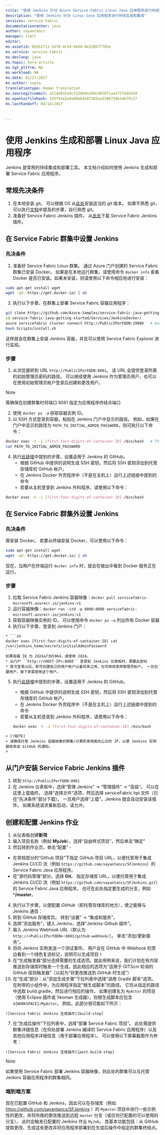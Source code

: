 ```yaml
---
title: "使用 Jenkins 针对 Azure Service Fabric Linux Java 应用程序进行持续生成和集成 | Microsoft 文档"
description: "使用 Jenkins 针对 Linux Java 应用程序进行持续生成和集成"
services: service-fabric
documentationcenter: java
author: sayantancs
manager: timlt
editor: 
ms.assetid: 02b51f11-5d78-4c54-bb68-8e128677783e
ms.service: service-fabric
ms.devlang: java
ms.topic: hero-article
ms.tgt_pltfrm: NA
ms.workload: NA
ms.date: 02/27/2017
ms.author: saysa
translationtype: Human Translation
ms.sourcegitcommit: a114d832e9c5320e9a109c9020fcaa2f2fdd43a9
ms.openlocfilehash: 335f41e2e4a40e64e87382ea338673de3ab79c27
ms.lasthandoff: 04/14/2017


---
```

# <a name="build-and-deploy-your-linux-java-application-using-jenkins"></a>使用 Jenkins 生成和部署 Linux Java 应用程序
Jenkins 是常用的持续集成和部署工具。 本文档介绍如何使用 Jenkins 生成和部署 Service Fabric 应用程序。

## <a name="general-prerequisites"></a>常规先决条件
1. 在本地安装 git。 可以根据 OS 从[此处](https://git-scm.com/downloads)安装适当的 git 版本。 如果不熟悉 git，可以执行[文档](https://git-scm.com/docs)中提及的步骤，自行熟悉 git。
2. 准备好 Service Fabric Jenkins 插件。 从[此处](https://servicefabricdownloads.blob.core.windows.net/jenkins/serviceFabric.hpi)下载 Service Fabric Jenkins 插件。

## <a name="setting-up-jenkins-inside-a-service-fabric-cluster"></a>在 Service Fabric 群集中设置 Jenkins

### <a name="prerequisites"></a>先决条件
1. 准备好 Service Fabric Linux 群集。 通过 Azure 门户创建的 Service Fabric 群集已安装 Docker。 如果是在本地运行群集，请使用命令 ``docker info`` 查看 Docker 是否已安装。如果未安装，则请使用以下命令相应地进行安装：

  ```sh
  sudo apt-get install wget
  wget -qO- https://get.docker.io/ | sh
  ```
2. 执行以下步骤，在群集上部署 Service Fabric 容器应用程序：

  ```sh
git clone https://github.com/Azure-Samples/service-fabric-java-getting-started.git -b JenkinsDocker
cd service-fabric-java-getting-started/Services/JenkinsDocker/
azure servicefabric cluster connect http://PublicIPorFQDN:19080   # Azure CLI cluster connect command
bash Scripts/install.sh
```
这样就会在群集上安装 Jenkins 容器，并且可以使用 Service Fabric Explorer 进行监视。

### <a name="steps"></a>步骤
1. 从浏览器转到 URL ``http://PublicIPorFQDN:8081``。 该 URL 会提供登录所需的初始管理员密码的路径。 可以继续使用 Jenkins 作为管理员用户，也可以在使用初始管理员帐户登录后创建和更改用户。

  > [!NOTE]
  > 需确保在创建群集时将端口 8081 指定为应用程序终结点端口
  >

2. 使用 ``docker ps -a`` 获取容器实例 ID。
3. 以 SSH 方式登录到容器，粘贴在 Jenkins 门户中显示的路径。 例如，如果在门户中显示的路径为 `PATH_TO_INITIAL_ADMIN_PASSWORD`，则可执行以下命令：

  ```sh
  docker exec -t -i [first-four-digits-of-container-ID] /bin/bash   # This takes you inside Docker shell
  cat PATH_TO_INITIAL_ADMIN_PASSWORD
  ```

4. 执行[此链接](https://help.github.com/articles/generating-a-new-ssh-key-and-adding-it-to-the-ssh-agent/)中提到的步骤，设置适用于 Jenkins 的 GitHub。
    * 根据 GitHub 中提供的说明生成 SSH 密钥，然后将 SSH 密钥添加到托管存储库的 GitHub 帐户。
    * 在 Jenkins Docker 外壳程序中（不是在主机上）运行上述链接中提到的命令
    * 若要从主机登录到 Jenkins 外科程序，请使用以下命令：

  ```sh
  docker exec -t -i [first-four-digits-of-container-ID] /bin/bash
  ```

## <a name="setting-up-jenkins-outside-a-service-fabric-cluster"></a>在 Service Fabric 群集外设置 Jenkins

### <a name="prerequisites"></a>先决条件
需安装 Docker。 若要从终端安装 Docker，可以使用以下命令：

  ```sh
  sudo apt-get install wget
  wget -qO- https://get.docker.io/ | sh
  ```

现在，当用户在终端运行 ``docker info`` 时，就会在输出中看到 Docker 服务正在运行。

### <a name="steps"></a>步骤
  1. 拉取 Service Fabric Jenkins 容器映像：``docker pull servicefabric-microsoft.azurecr.io/jenkins:v1``
  2. 运行容器映像：``docker run -itd -p 8080:8080 servicefabric-microsoft.azurecr.io/jenkins:v1``
  3. 获取容器映像实例的 ID。 可以使用命令 ``docker ps –a`` 列出所有 Docker 容器
  4. 执行以下步骤，登录到 Jenkins 门户：

    * ```sh
    docker exec [first-four-digits-of-container-ID] cat /var/jenkins_home/secrets/initialAdminPassword
    ```
    如果容器 ID 为 2d24a73b5964，请使用 2d24。
    * 从门户 ``http://<HOST-IP>:8080`` 登录到 Jenkins 仪表板时，需要此密码
    * 首次登录以后，即可创建自己的用户帐户以备将来之用，也可继续使用管理员帐户。 一旦创建用户，接下来需使用这个用户。
  5. 执行[此链接](https://help.github.com/articles/generating-a-new-ssh-key-and-adding-it-to-the-ssh-agent/)中提到的步骤，设置适用于 Jenkins 的 GitHub。
      * 根据 GitHub 中提供的说明生成 SSH 密钥，然后将 SSH 密钥添加到托管存储库的 GitHub 帐户。
      * 在 Jenkins Docker 外壳程序中（不是在主机上）运行上述链接中提到的命令
      * 若要从主机登录到 Jenkins 外科程序，请使用以下命令：

      ```sh
      docker exec -t -i [first-four-digits-of-container-ID] /bin/bash
      ```

    > [!NOTE]
    > 请确保托管 Jenkins 容器映像的群集/计算机使用面向公众的 IP，以便 Jenkins 实例接收来自 GitHub 的通知。
    >

## <a name="install-the-service-fabric-jenkins-plugin-from-portal"></a>从门户安装 Service Fabric Jenkins 插件

1. 转到 ``http://PublicIPorFQDN:8081``
2. 在 Jenkins 仪表板中，选择“管理 Jenkins” -> “管理插件” -> “高级”。
可以在这里上载插件。 选择“选择文件”选项，然后选择 serviceFabric.hpi 文件（已在“先决条件”部分下载）。 一旦用户选择“上载”，Jenkins 就会自动安装该插件。 如果系统请求重新启动，请允许。

## <a name="creating-and-configuring-a-jenkins-job"></a>创建和配置 Jenkins 作业

1. 从仪表板创建**新项**
2. 输入项目名称（例如 **MyJob**），选择“自由样式项目”，然后单击“确定”
3. 然后转到作业页，单击“配置” -
  * 在常规部分的“Github 项目”下指定 GitHub 项目 URL，以便托管用于集成 Jenkins CI/CD 流（例如 ``https://github.com/sayantancs/SFJenkins``）的 Service Fabric Java 应用程序。
  * 在“源代码管理”部分，选择 **Git**。 指定存储库 URL，以便托管用于集成 Jenkins CI/CD 流（例如 ``https://github.com/sayantancs/SFJenkins.git``）的 Service Fabric Java 应用程序。 也可在此处指定要生成的分支，例如 ***/master**。
4. 执行以下步骤，以便配置 *GitHub*（即托管存储库的地方），使之能够与 Jenkins 通信：
  1. 转到 GitHub 存储库页。 转到“设置” -> “集成和服务”。
  2. 选择“添加服务”，键入 Jenkins，选择“Jenkins-Github 插件”。
  3. 输入 Jenkins Webhook URL（默认为 ``http://<PublicIPorFQDN>:8081/github-webhook/``）。 单击“添加/更新服务”。
  4. 将向 Jenkins 实例发送一个测试事件。 用户会在 GitHub 中 Webhook 的旁边看到一个绿色复选标记，说明可以生成项目！
  5. 在“生成触发器”部分选择需要的生成选项。就此用例来说，我们计划在有内容推送到存储库时触发一个生成，因此相应的选项为“适用于 GITScm 轮询的 GitHub 挂钩触发器”（以前为“将更改推送到 GitHub 时生成”）
  6. 在“生成”部分：从“添加生成步骤”下拉列表中选择“调用 Gradle 脚本”选项。 在附带的小组件中，为应用程序指定“根生成脚本”的路径。 它将从指定的路径中选取 build.gradle，然后进行相应的操作。 如果创建名为 ``MyActor`` 的项目（使用 Eclipse 插件或 Yeoman 生成器），则根生成脚本应包含 ``${WORKSPACE}/MyActor``。 例如，此部分很可能如下所示：

    ![Service Fabric Jenkins 生成操作][build-step]
  7. 在“生成后操作”下拉列表中，选择“部署 Service Fabric 项目”。 此处需提供群集详细信息（在何处部署 Jenkins 编译的 Service Fabric 应用程序）以及其他应用程序详细信息（用于部署应用程序）。 可以使用以下屏幕截图作为参考：

    ![Service Fabric Jenkins 生成操作][post-build-step]

 > [!NOTE]
 > 如果使用 Service Fabric 部署 Jenkins 容器映像，则此处的群集可以与托管 Jenkins 容器应用程序的群集相同。
 >

### <a name="end-to-end-scenario"></a>端到端方案
现在已配置 GitHub 和 Jenkins，因此可以在存储库（例如 https://github.com/sayantancs/SFJenkins ）的 ``MyActor`` 项目中进行一些示例性的更改，并将所做的更改推送到远程 ``master`` 分支（或任何已配置的可以使用的分支）。 此时会触发已配置的 Jenkins 作业 ``MyJob``。 其基本功能包括：从 GitHub 提取更改、生成这些更改并将应用程序部署到在生成后操作中指定的群集终结点。  

  <!-- Images -->
  [build-step]: ./media/service-fabric-cicd-your-linux-java-application-with-jenkins/build-step.png
  [post-build-step]: ./media/service-fabric-cicd-your-linux-java-application-with-jenkins/post-build-step.png

